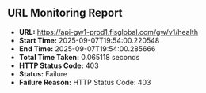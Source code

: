 ## URL Monitoring Report

- **URL:** https://api-gw1-prod1.fisglobal.com/gw/v1/health
- **Start Time:** 2025-09-07T19:54:00.220548
- **End Time:** 2025-09-07T19:54:00.285666
- **Total Time Taken:** 0.065118 seconds
- **HTTP Status Code:** 403
- **Status:** Failure
- **Failure Reason:** HTTP Status Code: 403
